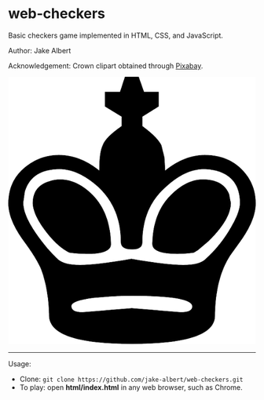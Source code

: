 # web-checkers
Basic checkers game implemented in HTML, CSS, and JavaScript.

Author: Jake Albert

Acknowledgement: Crown clipart obtained through [Pixabay](https://pixabay.com/en/king-white-chess-figure-game-play-147056/).

![Test Image](images/black_crown.png)

-------------------------------

Usage:
  * Clone: `git clone https://github.com/jake-albert/web-checkers.git`
  * To play: open **html/index.html** in any web browser, such as Chrome.
